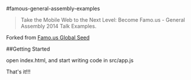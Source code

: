 #famous-general-assembly-examples
> Take the Mobile Web to the Next Level: Become Famo.us - General Assembly 2014 Talk Examples.

Forked from [Famo.us Global Seed](https://github.com/Famous/famous-global-seed)

##Getting Started

open index.html, and start writing code in src/app.js

That's it!!!